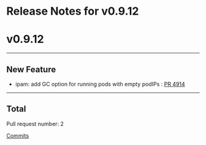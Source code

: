 # Release Notes for v0.9.12


# v0.9.12

***

## New Feature

* ipam: add GC option for running pods with empty podIPs : [PR 4914](https://github.com/spidernet-io/spiderpool/pull/4914)



***

## Total 

Pull request number: 2

[ Commits ](https://github.com/spidernet-io/spiderpool/compare/v0.9.11...v0.9.12)
